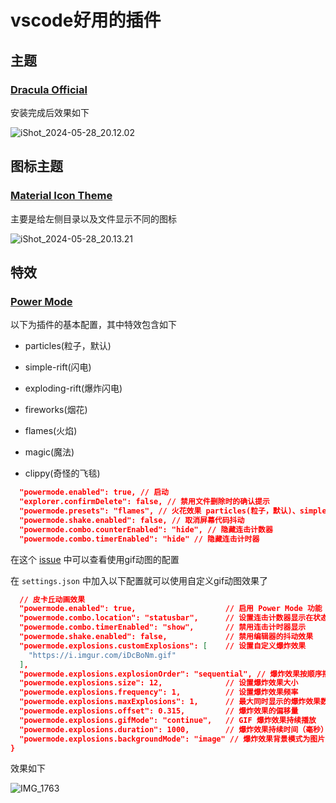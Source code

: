 # vscode好用的插件

## 主题

### [Dracula Official](https://draculatheme.com/visual-studio-code)

安装完成后效果如下

![iShot_2024-05-28_20.12.02](https://gitea.pptfz.cn/pptfz/picgo-images/raw/branch/master/img/iShot_2024-05-28_20.12.02.png)





## 图标主题

### [Material Icon Theme](https://github.com/PKief/vscode-material-icon-theme)

主要是给左侧目录以及文件显示不同的图标

![iShot_2024-05-28_20.13.21](https://gitea.pptfz.cn/pptfz/picgo-images/raw/branch/master/img/iShot_2024-05-28_20.13.21.png)



## 特效

### [Power Mode](https://marketplace.visualstudio.com/items?itemName=hoovercj.vscode-power-mode)



以下为插件的基本配置，其中特效包含如下

- particles(粒子，默认)
- simple-rift(闪电)

- exploding-rift(爆炸闪电)
- fireworks(烟花)
- flames(火焰)
- magic(魔法)
- clippy(奇怪的飞毯)

```json
  "powermode.enabled": true, // 启动
  "explorer.confirmDelete": false, // 禁用文件删除时的确认提示
  "powermode.presets": "flames", // 火花效果 particles(粒子，默认)、simple-rift(闪电)、exploding-rift(爆炸闪电)、fireworks(烟花)、flames(火焰)、magic(魔法)、clippy(会眨眼睛的回形针)
  "powermode.shake.enabled": false, // 取消屏幕代码抖动
  "powermode.combo.counterEnabled": "hide", // 隐藏连击计数器
  "powermode.combo.timerEnabled": "hide" // 隐藏连击计时器
```





在这个 [issue](https://github.com/hoovercj/vscode-power-mode/issues/1) 中可以查看使用gif动图的配置

在 `settings.json` 中加入以下配置就可以使用自定义gif动图效果了

```json
  // 皮卡丘动画效果  
  "powermode.enabled": true,                    // 启用 Power Mode 功能
  "powermode.combo.location": "statusbar",      // 设置连击计数器显示在状态栏
  "powermode.combo.timerEnabled": "show",       // 禁用连击计时器显示
  "powermode.shake.enabled": false,             // 禁用编辑器的抖动效果
  "powermode.explosions.customExplosions": [    // 设置自定义爆炸效果
    "https://i.imgur.com/iDcBoNm.gif"
  ],
  "powermode.explosions.explosionOrder": "sequential", // 爆炸效果按顺序播放
  "powermode.explosions.size": 12,              // 设置爆炸效果大小
  "powermode.explosions.frequency": 1,          // 设置爆炸效果频率
  "powermode.explosions.maxExplosions": 1,      // 最大同时显示的爆炸效果数量
  "powermode.explosions.offset": 0.315,         // 爆炸效果的偏移量
  "powermode.explosions.gifMode": "continue",   // GIF 爆炸效果持续播放
  "powermode.explosions.duration": 1000,        // 爆炸效果持续时间（毫秒）
  "powermode.explosions.backgroundMode": "image" // 爆炸效果背景模式为图片
}
```



效果如下

![IMG_1763](https://gitea.pptfz.cn/pptfz/picgo-images/raw/branch/master/img/IMG_1763.gif)



















